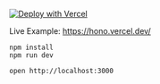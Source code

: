 [![Deploy with Vercel](https://vercel.com/button)](https://vercel.com/new/clone?repository-url=https://github.com/vercel/examples/tree/main/framework-boilerplates/hono&template=hono)

Live Example: https://hono.vercel.dev/

```
npm install
npm run dev
```

```
open http://localhost:3000
```
